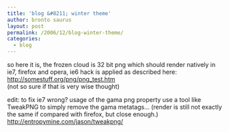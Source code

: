 ```yaml
---
title: 'blog &#8211; winter theme'
author: bronto saurus
layout: post
permalink: /2006/12/blog-winter-theme/
categories:
  - blog
---
```

so here it is, the frozen cloud is 32 bit png which should render natively in ie7, firefox and opera, ie6 hack is applied as described here:  
<a href="http://somestuff.org/png/png_test.htm" target="_blank" >http://somestuff.org/png/png_test.htm</a>  
(not so sure if that is very wise thought)

edit: to fix ie7 wrong? usage of the gama png property use a tool like TweakPNG to simply remove the gama metatags&#8230; (render is still not exactly the same if compared with firefox, but close enough.)  
<a href="http://entropymine.com/jason/tweakpng/" target="_blank" >http://entropymine.com/jason/tweakpng/</a>